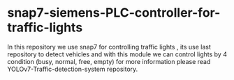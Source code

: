# snap7-siemens-PLC-controller-for-traffic-lights
In this repository we use snap7 for controlling traffic lights , its use last repository to detect vehicles and with this module we can control lights by 4 condition (busy, normal, free, empty) for more information please read YOLOv7-Traffic-detection-system repository.
